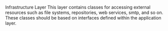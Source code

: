 Infrastructure Layer
This layer contains classes for accessing external resources such as file systems, repositories, web services, smtp, and so on. These classes should be based on interfaces defined within the application layer.